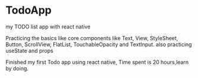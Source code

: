 # TodoApp
my TODO list app with react native

 Practicing  the basics like core components
like Text, View, StyleSheet, Button, ScrollView, FlatList, TouchableOpacity and TextInput.
also practicing useState and props

Finished my first Todo app using react native, Time spent is 20 hours,learn by doing.
